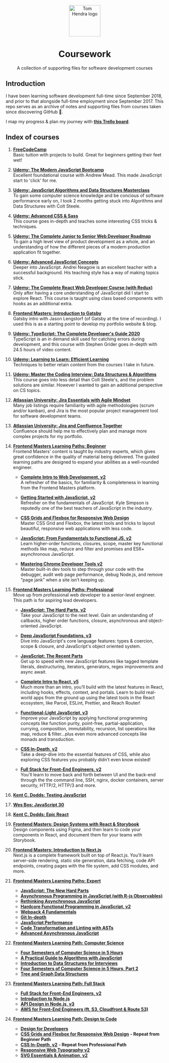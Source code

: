 <div align=center>
<img alt="Tom Hendra logo" src="https://res.cloudinary.com/tomhendra/image/upload/v1567091669/tomhendra-logo/tomhendra-logo-round-1024.png" width="100" />
<h1>Coursework</h1>
<p>A collection of supporting files for software development courses</p>
</div>

## Introduction

I have been learning software development full-time since September 2018, and prior to that alongside full-time employment since September 2017. This repo serves as an archive of notes and supporting files from courses taken since discovering GitHub 🙂.

I map my progress & plan my journey with **[this Trello board](https://trello.com/b/R1CVyI4S)**.

## Index of courses

1.  **[FreeCodeCamp](1-free-code-camp)**\
    Basic tuition with projects to build. Great for beginners getting their feet wet!

2.  **[Udemy: The Modern JavaScript Bootcamp](2-modern-javascript-bootcamp)**\
    Excellent foundational course with Andrew Mead. This made JavaScript start to 'click' for me.

3.  **[Udemy: JavaScript Algorithms and Data Structures Masterclass](3-algorithms-and-data-structures)**\
    To gain some computer science knowledge and be concious of software performance early on, I took 2 months getting stuck into Algorithms and Data Structures with Colt Steele.

4.  **[Udemy: Advanced CSS & Sass](4-advanced-css-and-sass)**\
    This course goes in-depth and teaches some interesting CSS tricks & techniques.

5.  **[Udemy: The Complete Junior to Senior Web Developer Roadmap](5-complete-junior-to-senior-web-developer)**\
    To gain a high level view of product development as a whole, and an understanding of how the different pieces of a modern production application fit together.

6.  **[Udemy: Advanced JavaScript Concepts](6-advanced-javascript-concepts)**\
    Deeper into JavaScript. Andrei Neagoie is an excellent teacher with a successful background. His teaching style has a way of making topics stick.

7.  **[Udemy: The Complete React Web Developer Course (with Redux)](7-complete-react-web-developer)**\
    Only after having a core understanding of JavaScript did I start to explore React. This course is taught using class based components with hooks as an additional extra.

8.  **[Frontend Masters: Introduction to Gatsby](8-gatsby-intro)**\
     Gatsby intro with Jason Lengstorf (of Gatsby at the time of recording). I used this is as a starting point to develop my portfolio website & blog.

9.  **[Udemy: TypeScript: The Complete Developer's Guide 2020](9-typescript-complete-developers-guide)**\
    TypeScript is an in demand skill used for catching errors during development, and this course with Stephen Grider goes in-depth with 24.5 hours of video content.

10. **[Udemy: Learning to Learn: Efficient Learning](10-learning-to-learn)**\
    Techniques to better retain content from the courses I take in future.

11. **[Udemy: Master the Coding Interview: Data Structures & Algorithms](11-master-the-coding-interview)**\
    This course goes into less detail than Colt Steele's, and the problem solutions are similar. However I wanted to gain an additional perspective on CS topics.

12. **[Atlassian University: Jira Essentials with Agile Mindset](12-jira-essentials-with-agile-mindset)**\
    Many job listings require familiarity with agile methodologies (scrum and/or kanban), and Jira is the most popular project management tool for software development teams.

13. **[Atlassian University: Jira and Confluence Together](13-jira-and-confluence-together)**\
    Confluence should help me to effectively plan and manage more complex projects for my portfolio.

14. **[Frontend Masters Learning Paths: Beginner](14-fem-beginner)**\
    Frontend Masters' content is taught by industry experts, which gives great confidence in the quality of material being delivered. The guided learning paths are designed to expand your abilities as a well-rounded engineer.

    - **[Complete Intro to Web Development, v2](14-fem-beginner/1-complete-intro-to-web-development-v2)**\
      A refresher of the basics, for familiarity & completeness in learning from the Frontend Masters platform.

    - **[Getting Started with JavaScript, v2](14-fem-beginner/2-getting-started-with-javascript-v2)**\
       Refresher on the fundamentals of JavaScript. Kyle Simpson is reputedly one of the best teachers of JavaScript in the industry.

    - **[CSS Grids and Flexbox for Responsive Web Design](14-fem-beginner/3-css-grids-and-flexbox-for-responsive-web-design)**\
       Master CSS Grid and Flexbox, the latest tools and tricks to layout beautiful, responsive web applications with less code.

    - **[JavaScript: From Fundamentals to Functional JS, v2](14-fem-beginner/4-javascript-from-fundamentals-to-functional-js-v2)**\
       Learn higher-order functions, closures, scope, master key functional methods like map, reduce and filter and promises and ES6+ asynchronous JavaScript.

    - **[Mastering Chrome Developer Tools v2](14-fem-beginner/5-mastering-chrome-developer-tools-v2)**\
       Master built-in dev tools to step through your code with the debugger, audit web page performance, debug Node.js, and remove “page jank” when a site isn’t keeping up.

15. **[Frontend Masters Learning Paths: Professional](15-fem-professional)**\
     Move up from professional web developer to a senior-level engineer. This path is for aspiring lead developers.

    - **[JavaScript: The Hard Parts, v2](15-fem-professional/1-javascript-the-hard-parts-v2)**\
       Take your JavaScript to the next level. Gain an understanding of callbacks, higher order functions, closure, asynchronous and object-oriented JavaScript.

    - **[Deep JavaScript Foundations, v3](15-fem-professional/2-deep-javascript-foundations-v3)**\
       Dive into JavaScript's core language features: types & coercion, scope & closure, and JavaScript's object oriented system.

    - **[JavaScript: The Recent Parts](15-fem-professional/3-javascript-the-recent-parts)**\
       Get up to speed with new JavaScript features like tagged template literals, destructuring, iterators, generators, regex improvements and async await.

    - **[Complete Intro to React, v5](15-fem-professional/4-complete-intro-to-react-v5)**\
       Much more than an intro, you’ll build with the latest features in React, including hooks, effects, context, and portals. Learn to build real-world apps from the ground up using the latest tools in the React ecosystem, like Parcel, ESLint, Prettier, and Reach Router!

    - **[Functional-Light JavaScript, v3](15-fem-professional/5-functional-light-javascript-v3)**\
       Improve your JavaScript by applying functional programming concepts like function purity, point-free, partial-application, currying, composition, immutability, recursion, list operations like map, reduce & filter...plus even more advanced concepts like monads and transduction.

    - **[CSS In-Depth, v2](15-fem-professional/)**\
      Take a deep-dive into the essential features of CSS, while also exploring CSS features you probably didn’t even know existed!

    - **[Full Stack for Front-End Engineers, v2](15-fem-professional/)**\
      You'll learn to move back and forth between UI and the back-end through the the command line, SSH, nginx, docker containers, server security, HTTP/2, HTTP/3 and more.

16. **[Kent C. Dodds: Testing JavaScript](https://testingjavascript.com)**

17. **[Wes Bos: JavaScript 30](https://javascript30.com)**

18. **[Kent C. Dodds: Epic React](https://epicreact.dev/learn)**

19. **[Frontend Masters: Design Systems with React & Storybook](16-design-systems-with-react-and-storybook)**\
     Design components using Figma, and then learn to code your components in React, and document them for your teams with Storybook.

20. **[Frontend Masters: Introduction to Next.js]()**\
    Next.js is a complete framework built on top of React.js. You'll learn server-side rendering, static site generation, data fetching, code API endpoints, creating pages with the file system, add CSS modules, and more.

21. **[Frontend Masters Learning Paths: Expert]()**

    - **[JavaScript: The New Hard Parts]()**
    - **[Asynchronous Programming in JavaScript (with R-js Observables)]()**
    - **[Rethinking Asynchronous JavaScript]()**
    - **[Hardcore Functional Programming in JavaScript, v2]()**
    - **[Webpack 4 Fundamentals]()**
    - **[Git In-depth]()**
    - **[JavaScript Performance]()**
    - **[Code Transformation and Linting with ASTs]()**
    - **[Advanced Asynchronous JavaScript]()**

22. **[Frontend Masters Learning Path: Computer Science]()**

    - **[Four Semesters of Computer Science in 5 Hours]()**
    - **[A Practical Guide to Algorithms with JavaScript]()**
    - **[Introduction to Data Structures for Interviews]()**
    - **[Four Semesters of Computer Science in 5 Hours, Part 2]()**
    - **[Tree and Graph Data Structures]()**

23. **[Frontend Masters Learning Path: Full Stack]()**

    - **[Full Stack for Front-End Engineers, v2]()**
    - **[Introduction to Node.js]()**
    - **[API Design in Node.js, v3]()**
    - **[AWS for Front-End Engineers (ft. S3, Cloudfront & Route 53)]()**

24. **[Frontend Masters Learning Path: Design to Code]()**

    - **[Design for Developers]()**
    - **[CSS Grids and Flexbox for Responsive Web Design]()** **- Repeat from Beginner Path**
    - **[CSS In-Depth, v2]()** **- Repeat from Professional Path**
    - **[Responsive Web Typography v2]()**
    - **[SVG Essentials & Animation, v2]()**
